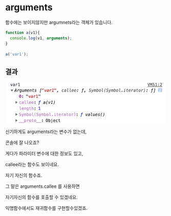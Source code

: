 # arguments

함수에는 보이지않지만 argumnets라는 객체가 있습니다.

```javascript
function a(v1){
  console.log(v1, arguments);
}

a('var1');
```

## 결과

![](../../.gitbook/assets/arguments.png)

신기하게도 arguments라는 변수가 없는데,

콘솔에 잘 나오죠?

게다가 파라미터 변수에 대한 정보도 있고,

callee라는 함수도 보이네요.

자기 자신의 함수죠.

그 말은 arguments.callee 를 사용하면

자기자신의 함수를 호출할 수 있겠네요.

익명함수에서도 재귀함수를 구현할수있겠죠.

